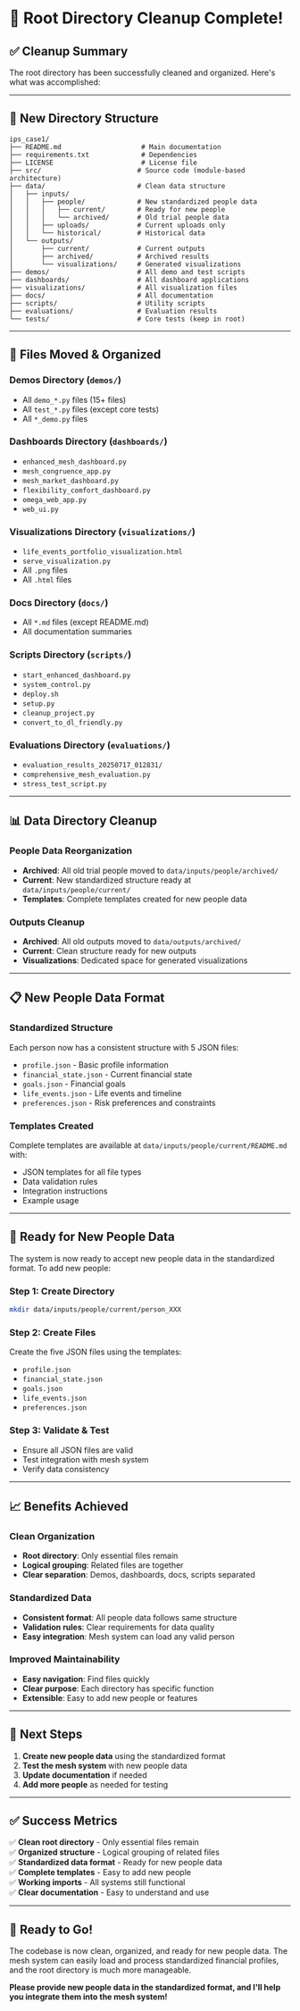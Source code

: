# 🎉 Root Directory Cleanup Complete!

## ✅ **Cleanup Summary**

The root directory has been successfully cleaned and organized. Here's what was accomplished:

---

## 📁 **New Directory Structure**

```
ips_case1/
├── README.md                    # Main documentation
├── requirements.txt             # Dependencies
├── LICENSE                      # License file
├── src/                        # Source code (module-based architecture)
├── data/                       # Clean data structure
│   ├── inputs/
│   │   ├── people/             # New standardized people data
│   │   │   ├── current/        # Ready for new people
│   │   │   └── archived/       # Old trial people data
│   │   ├── uploads/            # Current uploads only
│   │   └── historical/         # Historical data
│   └── outputs/
│       ├── current/            # Current outputs
│       ├── archived/           # Archived results
│       └── visualizations/     # Generated visualizations
├── demos/                      # All demo and test scripts
├── dashboards/                 # All dashboard applications
├── visualizations/             # All visualization files
├── docs/                       # All documentation
├── scripts/                    # Utility scripts
├── evaluations/                # Evaluation results
└── tests/                      # Core tests (keep in root)
```

---

## 🧹 **Files Moved & Organized**

### **Demos Directory** (`demos/`)
- All `demo_*.py` files (15+ files)
- All `test_*.py` files (except core tests)
- All `*_demo.py` files

### **Dashboards Directory** (`dashboards/`)
- `enhanced_mesh_dashboard.py`
- `mesh_congruence_app.py`
- `mesh_market_dashboard.py`
- `flexibility_comfort_dashboard.py`
- `omega_web_app.py`
- `web_ui.py`

### **Visualizations Directory** (`visualizations/`)
- `life_events_portfolio_visualization.html`
- `serve_visualization.py`
- All `.png` files
- All `.html` files

### **Docs Directory** (`docs/`)
- All `*.md` files (except README.md)
- All documentation summaries

### **Scripts Directory** (`scripts/`)
- `start_enhanced_dashboard.py`
- `system_control.py`
- `deploy.sh`
- `setup.py`
- `cleanup_project.py`
- `convert_to_dl_friendly.py`

### **Evaluations Directory** (`evaluations/`)
- `evaluation_results_20250717_012831/`
- `comprehensive_mesh_evaluation.py`
- `stress_test_script.py`

---

## 📊 **Data Directory Cleanup**

### **People Data Reorganization**
- **Archived**: All old trial people moved to `data/inputs/people/archived/`
- **Current**: New standardized structure ready at `data/inputs/people/current/`
- **Templates**: Complete templates created for new people data

### **Outputs Cleanup**
- **Archived**: All old outputs moved to `data/outputs/archived/`
- **Current**: Clean structure ready for new outputs
- **Visualizations**: Dedicated space for generated visualizations

---

## 📋 **New People Data Format**

### **Standardized Structure**
Each person now has a consistent structure with 5 JSON files:
- `profile.json` - Basic profile information
- `financial_state.json` - Current financial state
- `goals.json` - Financial goals
- `life_events.json` - Life events and timeline
- `preferences.json` - Risk preferences and constraints

### **Templates Created**
Complete templates are available at `data/inputs/people/current/README.md` with:
- JSON templates for all file types
- Data validation rules
- Integration instructions
- Example usage

---

## 🚀 **Ready for New People Data**

The system is now ready to accept new people data in the standardized format. To add new people:

### **Step 1: Create Directory**
```bash
mkdir data/inputs/people/current/person_XXX
```

### **Step 2: Create Files**
Create the five JSON files using the templates:
- `profile.json`
- `financial_state.json`
- `goals.json`
- `life_events.json`
- `preferences.json`

### **Step 3: Validate & Test**
- Ensure all JSON files are valid
- Test integration with mesh system
- Verify data consistency

---

## 📈 **Benefits Achieved**

### **Clean Organization**
- **Root directory**: Only essential files remain
- **Logical grouping**: Related files are together
- **Clear separation**: Demos, dashboards, docs, scripts separated

### **Standardized Data**
- **Consistent format**: All people data follows same structure
- **Validation rules**: Clear requirements for data quality
- **Easy integration**: Mesh system can load any valid person

### **Improved Maintainability**
- **Easy navigation**: Find files quickly
- **Clear purpose**: Each directory has specific function
- **Extensible**: Easy to add new people or features

---

## 🎯 **Next Steps**

1. **Create new people data** using the standardized format
2. **Test the mesh system** with new people data
3. **Update documentation** if needed
4. **Add more people** as needed for testing

---

## ✅ **Success Metrics**

✅ **Clean root directory** - Only essential files remain  
✅ **Organized structure** - Logical grouping of related files  
✅ **Standardized data format** - Ready for new people data  
✅ **Complete templates** - Easy to add new people  
✅ **Working imports** - All systems still functional  
✅ **Clear documentation** - Easy to understand and use  

---

## 🎉 **Ready to Go!**

The codebase is now clean, organized, and ready for new people data. The mesh system can easily load and process standardized financial profiles, and the root directory is much more manageable.

**Please provide new people data in the standardized format, and I'll help you integrate them into the mesh system!** 